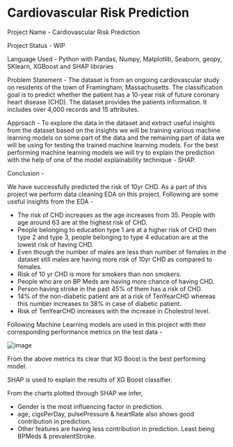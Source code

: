 # Cardiovascular Risk Prediction
Project Name - Cardiovascular Risk Prediction

Project Status - WIP

Language Used - Python with Pandas, Numpy, Matplotlib, Seaborn, geopy, SKlearn, XGBoost and SHAP libraries

Problem Statement - The dataset is from an ongoing cardiovascular study on residents of the town of Framingham, Massachusetts. The classification goal is to predict whether the patient has a 10-year risk of future coronary heart disease (CHD).
The dataset provides the patients information. It includes over 4,000 records and 15 attributes.

Approach - To explore the data in the dataset and extract useful insights from the dataset based on the insights we will be training various machine learning models on some part of the data and the remaining part of data we will be using for testing the trained machine learning models. For the best performing machine learning models we will try to explain the prediction with the help of one of the model explainability technique - SHAP.

Conclusion - 

We have successfully predicted the risk of 10yr CHD.
As a part of this project we perform data cleaning EDA on this project.
Following are some useful insights from the EDA -
* The risk of CHD increases as the age increases from 35. People with age around 63 are at the highest risk of CHD.
* People belonging to education type 1 are at a higher risk of CHD then type 2 and type 3, people belonging to type 4 education are at the lowest risk of having CHD.
* Even though the number of males are less than number of females in the dataset still males are having more risk of 10yr CHD as compared to females.
* Risk of 10 yr CHD is more for smokers than non smokers.
* People who are on BP Meds are having more chance of having CHD.
* Person having stroke in the past 45% of them has a risk of CHD.
* 14% of the non-diabetic patient are at a risk of TenYearCHD whereas this number increases to 38% in case of diabetic patient.
* Risk of TenYearCHD increases with the increase in Cholestrol level.

Following Machine Learning models are used in this project with their corresponding performance metrics on the test data -

![image](https://user-images.githubusercontent.com/112267616/210786896-97309066-5690-469b-b5f8-d40bf4e0201f.png)

From the above metrics its clear that XG Boost is the best performing model.

SHAP is used to explain the results of XG Boost classifier.

From the charts plotted through SHAP we infer,
* Gender is the most influencing factor in prediction.
* age, cigsPerDay, pulsePressure & heartRate also shows good contribution in prediction.
* Other features are having less contribution in prediction. Least being BPMeds & prevalentStroke.
